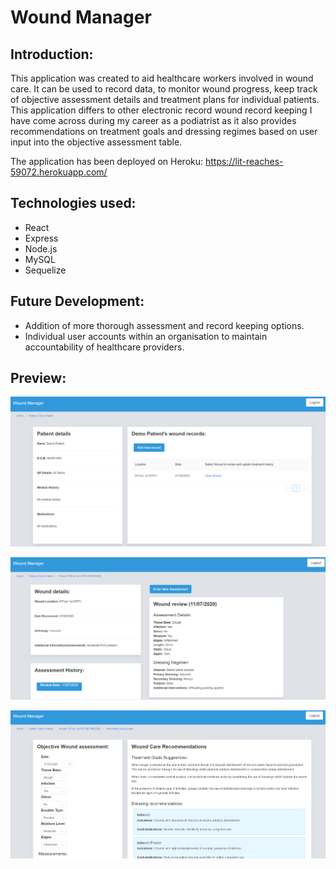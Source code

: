 # Wound Manager

## Introduction: 
This application was created to aid healthcare workers involved in wound care.
It can be used to record data, to monitor wound progress, keep track of objective assessment details and treatment plans for individual patients. 
This application differs to other electronic record wound record keeping I have come across during my career as a podiatrist as it also provides recommendations on treatment goals and dressing regimes based on user input into the objective assessment table. 

The application has been deployed on Heroku: https://lit-reaches-59072.herokuapp.com/

## Technologies used: 
* React
* Express
* Node.js
* MySQL
* Sequelize

## Future Development: 
* Addition of more thorough assessment and record keeping options.
* Individual user accounts within an organisation to maintain accountability of healthcare providers.

## Preview:

![patient page](assets/patient-page.PNG)

![assessment-history](assets/assessment-history.PNG)

![assessment-page](assets/assessment-page.PNG)
